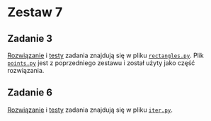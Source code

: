 # Zestaw 7

## Zadanie 3

[Rozwiązanie](./rectangles.py#L4-L111) i [testy](./rectangles.py#L114-L222) zadania znajdują się w pliku [`rectangles.py`](./rectangles.py).
Plik [`points.py`](./points.py) jest z poprzedniego zestawu i został użyty jako część rozwiązania.

## Zadanie 6

[Rozwiązanie](./iter.py#L4-L28) i [testy](./iter.py#L31-L55) zadania znajdują się w pliku [`iter.py`](./iter.py).
